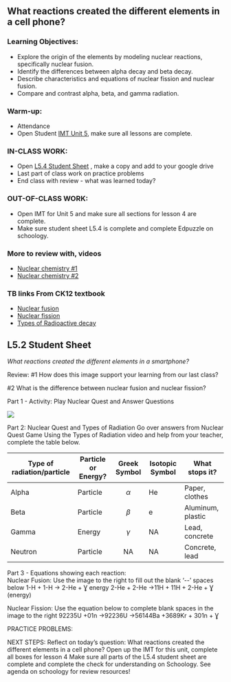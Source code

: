 ## What reactions created the different elements in a cell phone?

### Learning Objectives: 

-   Explore the origin of the elements by modeling nuclear reactions, specifically nuclear fusion. 
-   Identify the differences between alpha decay and beta decay.
-   Describe characteristics and equations of nuclear fission and nuclear fusion.
-   Compare and contrast alpha, beta, and gamma radiation.

### Warm-up: 

-   Attendance 
-   Open Student [IMT Unit 5](https://docs.google.com/document/d/127j--zXw26zFZ2Y4GYNWMNp93Gyq57Ew/edit?usp=sharing&ouid=101610972662753304413&rtpof=true&sd=true), make sure all lessons are complete.   

### IN-CLASS WORK:

-   Open [](https://docs.google.com/document/d/1BiI9AW6A9Iut7UqEUvftcLAar7xz2VbX8JL4QdRXePs/edit?usp=sharing)[L5.4 Student Sheet](https://docs.google.com/document/d/1TZFFKdMOXuyJvhaYvbEX6PL3y3c8HbyuxZs9IHejjt4/edit?usp=sharing) , make a copy and add to your google drive
-   Last part of class work on practice problems
-   End class with review - what was learned today?

### OUT-OF-CLASS WORK:

-   Open IMT for Unit 5 and make sure all sections for lesson 4 are complete. 
-   Make sure student sheet L5.4 is complete and complete Edpuzzle on schoology. 

### More to review with, videos 

-   [Nuclear chemistry #1](https://youtu.be/KWAsz59F8gA)
-   [Nuclear chemistry #2](https://youtu.be/FU6y1XIADdg)

### TB links From CK12 textbook

-   [Nuclear fusion](https://flexbooks.ck12.org/cbook/ck-12-chemistry-flexbook-2.0/section/24.5/primary/lesson/nuclear-fusion-chem/)
-   [Nuclear fission](https://flexbooks.ck12.org/cbook/ck-12-chemistry-flexbook-2.0/section/24.4/primary/lesson/nuclear-fission-processes-chem/)
-   [Types of Radioactive decay](https://flexbooks.ck12.org/cbook/ck-12-chemistry-flexbook-2.0/section/24.2/primary/lesson/nuclear-decay-processes-chem/)

## L5.2 Student Sheet
*What reactions created the different elements in a smartphone?*


Review: #1 How does this image support your learning from our last class?



#2 What is the difference between nuclear fusion and nuclear fission? 






Part 1 - Activity: Play Nuclear Quest and Answer Questions




**![](https://lh3.googleusercontent.com/2mNIp2HTyEozDLM-QSB5fvX5RrwLixNWbSPgvE0uFjifomDxbG08AdVWGbQKgV2fpsXyy1YSQrGkWpNAsVRprwA2mZhibTF4uqwelwgvOPdcXkgnYG-NZk1jQ_sCPSFaayejpUfHuTZ_ZvT8ORLqMq0x4LBsm9p_hPSWzZOUglvnoQ8HKZm5TZZHaSW9Fg)**



Part 2:  Nuclear Quest and Types of Radiation
Go over answers from Nuclear Quest Game
Using the Types of Radiation video and help from your teacher, complete the table below.


| Type of radiation/particle | Particle or Energy? | Greek Symbol | Isotopic Symbol | What stops it?    |
| -------------------------- | ------------------- |:------------:| --------------- | ----------------- |
| Alpha                      | Particle            |  $$\alpha$$  | He              | Paper, clothes    |
| Beta                       | Particle            |  $$\beta$$   | e               | Aluminum, plastic |
| Gamma                      | Energy              |  $$\gamma$$  | NA              | Lead, concrete    |
| Neutron                    | Particle            |      NA      | NA              | Concrete, lead    |


Part 3 - Equations showing each reaction:  
Nuclear Fusion: Use the image to the right to fill out the  blank ‘--’ spaces below
 1-H + 1-H → 2-He + Ɣ  energy
2-He + 2-He  →11H + 11H + 2-He  + Ɣ (energy)


Nuclear Fission: Use the equation below to complete blank spaces in the image to the right
92235U +01n →92236U →56144Ba +3689Kr + 301n + Ɣ












PRACTICE PROBLEMS:















NEXT STEPS:
Reflect on today’s question: What reactions created the different elements in a cell phone? 
Open up the IMT for this unit, complete all boxes for lesson 4
Make sure all parts of the L5.4 student sheet are complete and complete the check for understanding on Schoology. See agenda on schoology for review resources!
